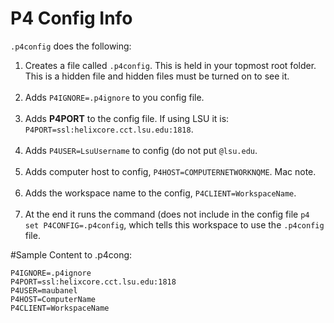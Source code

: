 # P4 Config Info

`.p4config` does the following:<br>
1. Creates a file called `.p4config`. This is held in your topmost root folder. This is a hidden file and hidden files must be turned on to see it.<br><br>
3. Adds `P4IGNORE=.p4ignore` to you config file.<br><br>
3. Adds **P4PORT** to the config file.  If using LSU it is: `P4PORT=ssl:helixcore.cct.lsu.edu:1818`.<br><br>
4. Adds `P4USER=LsuUsername` to config (do not put `@lsu.edu`.<br><br>
5. Adds computer host to config, `P4HOST=COMPUTERNETWORKNQME`. Mac note.<br><br>
6. Adds the workspace name to the config, `P4CLIENT=WorkspaceName`.<br><br>
7. At the end it runs the command (does not include in the config file `p4 set P4CONFIG=.p4config`, which tells this workspace to use the `.p4config` file.<br>

#Sample Content to .p4cong:

```
P4IGNORE=.p4ignore
P4PORT=ssl:helixcore.cct.lsu.edu:1818
P4USER=maubanel
P4HOST=ComputerName
P4CLIENT=WorkspaceName
```

